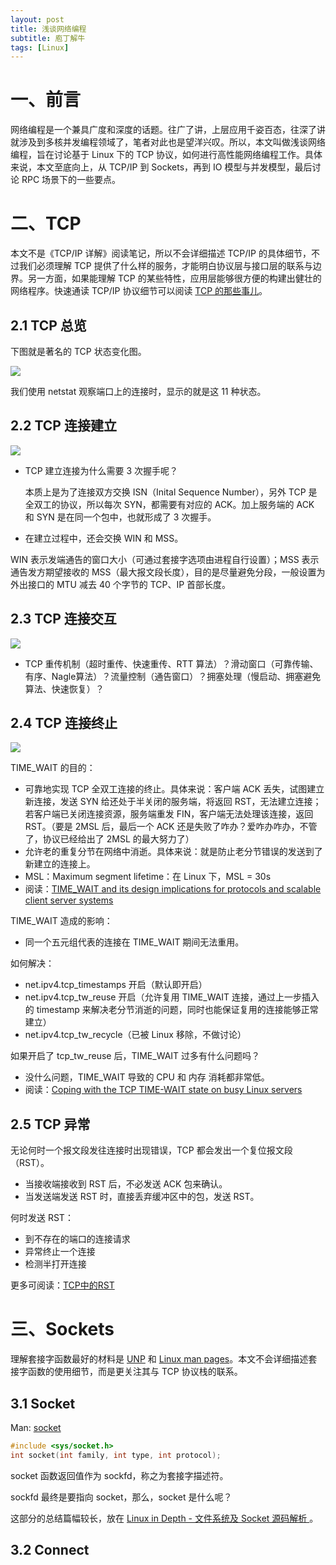 ```yaml
---
layout: post
title: 浅谈网络编程
subtitle: 庖丁解牛
tags: [Linux]
---
```


# 一、前言

网络编程是一个兼具广度和深度的话题。往广了讲，上层应用千姿百态，往深了讲就涉及到多核并发编程领域了，笔者对此也是望洋兴叹。所以，本文叫做浅谈网络编程，旨在讨论基于 Linux 下的 TCP 协议，如何进行高性能网络编程工作。具体来说，本文至底向上，从 TCP/IP 到 Sockets，再到 IO 模型与并发模型，最后讨论 RPC 场景下的一些要点。

# 二、TCP

本文不是《TCP/IP 详解》阅读笔记，所以不会详细描述 TCP/IP 的具体细节，不过我们必须理解 TCP 提供了什么样的服务，才能明白协议层与接口层的联系与边界。另一方面，如果能理解 TCP 的某些特性，应用层能够很方便的构建出健壮的网络程序。快速通读 TCP/IP 协议细节可以阅读 [TCP 的那些事儿](https://coolshell.cn/articles/11564.html)。

## 2.1 TCP 总览

下图就是著名的 TCP 状态变化图。

![](http://p890o7lc8.bkt.clouddn.com/20180722172859.png)

我们使用 netstat 观察端口上的连接时，显示的就是这 11 种状态。

## 2.2 TCP 连接建立

![](http://p890o7lc8.bkt.clouddn.com/20180722145217.png)

- TCP 建立连接为什么需要 3 次握手呢？

	本质上是为了连接双方交换 ISN（Inital Sequence Number），另外 TCP 是全双工的协议，所以每次 SYN，都需要有对应的 ACK。加上服务端的 ACK 和 SYN 是在同一个包中，也就形成了 3 次握手。
- 在建立过程中，还会交换 WIN 和 MSS。

 WIN 表示发端通告的窗口大小（可通过套接字选项由进程自行设置）；MSS 表示通告发方期望接收的 MSS（最大报文段长度），目的是尽量避免分段，一般设置为外出接口的 MTU 减去 40 个字节的 TCP、IP 首部长度。
 
## 2.3 TCP 连接交互

![](http://p890o7lc8.bkt.clouddn.com/20180822154218.png)

- TCP 重传机制（超时重传、快速重传、RTT 算法）？滑动窗口（可靠传输、有序、Nagle算法）？流量控制（通告窗口）？拥塞处理（慢启动、拥塞避免算法、快速恢复）？


## 2.4 TCP 连接终止

![](http://p890o7lc8.bkt.clouddn.com/20180722145754.png)

TIME_WAIT 的目的：

- 可靠地实现 TCP 全双工连接的终止。具体来说：客户端 ACK 丢失，试图建立新连接，发送 SYN 给还处于半关闭的服务端，将返回 RST，无法建立连接；若客户端已关闭连接资源，服务端重发 FIN，客户端无法处理该连接，返回 RST。（要是 2MSL 后，最后一个 ACK 还是失败了咋办？爱咋办咋办，不管了，协议已经给出了 2MSL 的最大努力了）
- 允许老的重复分节在网络中消逝。具体来说：就是防止老分节错误的发送到了新建立的连接上。
- MSL：Maximum segment lifetime：在 Linux 下，MSL = 30s
- 阅读：[TIME_WAIT and its design implications for protocols and scalable client server systems](http://www.serverframework.com/asynchronousevents/2011/01/time-wait-and-its-design-implications-for-protocols-and-scalable-servers.html)


TIME_WAIT 造成的影响：

- 同一个五元组代表的连接在 TIME_WAIT 期间无法重用。

如何解决：

- net.ipv4.tcp_timestamps 开启（默认即开启）
- net.ipv4.tcp_tw_reuse 开启（允许复用 TIME_WAIT 连接，通过上一步插入的 timestamp 来解决老分节消逝的问题，同时也能保证复用的连接能够正常建立）
- net.ipv4.tcp_tw_recycle（已被 Linux 移除，不做讨论）

如果开启了 tcp_tw_reuse 后，TIME_WAIT 过多有什么问题吗？

- 没什么问题，TIME_WAIT 导致的 CPU 和 内存 消耗都非常低。 
- 阅读：[Coping with the TCP TIME-WAIT state on busy Linux servers](https://vincent.bernat.im/en/blog/2014-tcp-time-wait-state-linux)

## 2.5 TCP 异常
 
无论何时一个报文段发往连接时出现错误，TCP 都会发出一个复位报文段（RST）。

- 当接收端接收到 RST 后，不必发送 ACK 包来确认。
- 当发送端发送 RST 时，直接丢弃缓冲区中的包，发送 RST。

何时发送 RST：

- 到不存在的端口的连接请求
- 异常终止一个连接
- 检测半打开连接

更多可阅读：[TCP中的RST](https://zhangbinalan.gitbooks.io/protocol/content/tcpde_rst.html)

# 三、Sockets

理解套接字函数最好的材料是 [UNP](http://www.unpbook.com/) 和 [Linux man pages](http://man7.org/linux/man-pages/index.html)。本文不会详细描述套接字函数的使用细节，而是更关注其与 TCP 协议栈的联系。

## 3.1 Socket

Man: [socket](http://man7.org/linux/man-pages/man2/socket.2.html)

```c
#include <sys/socket.h>
int socket(int family, int type, int protocol);
```
socket 函数返回值作为 sockfd，称之为套接字描述符。

sockfd 最终是要指向 socket，那么，socket 是什么呢？

这部分的总结篇幅较长，放在 [Linux in Depth - 文件系统及 Socket 源码解析
](http://jinke.me/2018-08-23-socket-and-linux-file-system/)。

## 3.2 Connect
